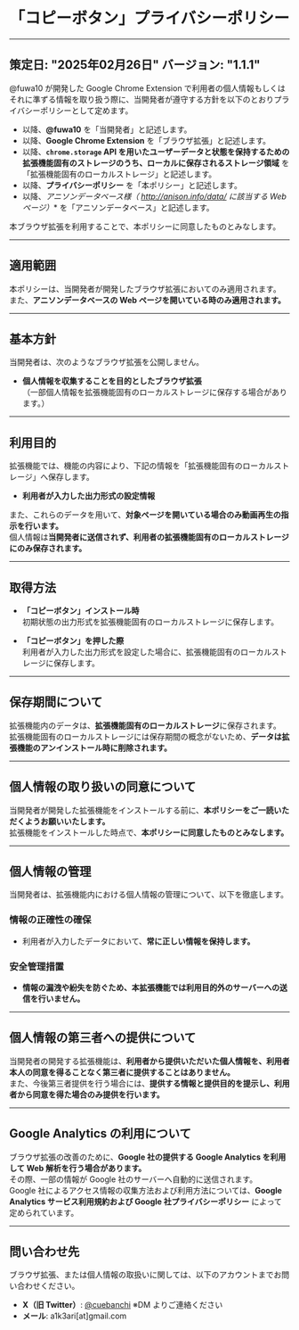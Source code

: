 # 「コピーボタン」プライバシーポリシー

---
策定日: "2025年02月26日"
バージョン: "1.1.1"
---


@fuwa10 が開発した Google Chrome Extension で利用者の個人情報もしくはそれに準ずる情報を取り扱う際に、当開発者が遵守する方針を以下のとおりプライバシーポリシーとして定めます。

- 以降、**@fuwa10** を「当開発者」と記述します。  
- 以降、**Google Chrome Extension** を「ブラウザ拡張」と記述します。  
- 以降、**`chrome.storage` API を用いたユーザーデータと状態を保持するための拡張機能固有のストレージのうち、ローカルに保存されるストレージ領域** を「拡張機能固有のローカルストレージ」と記述します。  
- 以降、**プライバシーポリシー** を「本ポリシー」と記述します。  
- 以降、**アニソンデータベース様（ http://anison.info/data/* に該当する Web ページ）** を「アニソンデータベース」と記述します。  

本ブラウザ拡張を利用することで、本ポリシーに同意したものとみなします。

---

## 適用範囲

本ポリシーは、当開発者が開発したブラウザ拡張においてのみ適用されます。  
また、**アニソンデータベースの Web ページを開いている時のみ適用されます。**

---

## 基本方針

当開発者は、次のようなブラウザ拡張を公開しません。

- **個人情報を収集することを目的としたブラウザ拡張**  
  （一部個人情報を拡張機能固有のローカルストレージに保存する場合があります。）

---

## 利用目的

拡張機能では、機能の内容により、下記の情報を「拡張機能固有のローカルストレージ」へ保存します。

- **利用者が入力した出力形式の設定情報**  

また、これらのデータを用いて、**対象ページを開いている場合のみ動画再生の指示を行います。**  
個人情報は**当開発者に送信されず、利用者の拡張機能固有のローカルストレージにのみ保存されます。**

---

## 取得方法

- **「コピーボタン」インストール時**  
  初期状態の出力形式を拡張機能固有のローカルストレージに保存します。

- **「コピーボタン」を押した際**  
  利用者が入力した出力形式を設定した場合に、拡張機能固有のローカルストレージに保存します。

---

## 保存期間について

拡張機能内のデータは、**拡張機能固有のローカルストレージ**に保存されます。  
拡張機能固有のローカルストレージには保存期間の概念がないため、**データは拡張機能のアンインストール時に削除されます。**

---

## 個人情報の取り扱いの同意について

当開発者が開発した拡張機能をインストールする前に、**本ポリシーをご一読いただくようお願いいたします。**  
拡張機能をインストールした時点で、**本ポリシーに同意したものとみなします。**

---

## 個人情報の管理

当開発者は、拡張機能内における個人情報の管理について、以下を徹底します。

### 情報の正確性の確保
- 利用者が入力したデータにおいて、**常に正しい情報を保持します。**

### 安全管理措置
- **情報の漏洩や紛失を防ぐため、本拡張機能では利用目的外のサーバーへの送信を行いません。**

---

## 個人情報の第三者への提供について

当開発者の開発する拡張機能は、**利用者から提供いただいた個人情報を、利用者本人の同意を得ることなく第三者に提供することはありません。**  
また、今後第三者提供を行う場合には、**提供する情報と提供目的を提示し、利用者から同意を得た場合のみ提供を行います。**

---

## Google Analytics の利用について

ブラウザ拡張の改善のために、**Google 社の提供する Google Analytics を利用して Web 解析を行う場合があります。**  
その際、一部の情報が Google 社のサーバーへ自動的に送信されます。  
Google 社によるアクセス情報の収集方法および利用方法については、**Google Analytics サービス利用規約および Google 社プライバシーポリシー** によって定められています。

---

## 問い合わせ先

ブラウザ拡張、または個人情報の取扱いに関しては、以下のアカウントまでお問い合わせください。

- **X（旧 Twitter）**: [@cuebanchi](https://x.com/cuebanchi) ※DM よりご連絡ください  
- **メール**: a1k3ari[at]gmail.com
